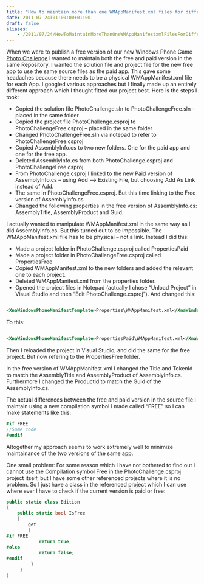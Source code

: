 ```yaml
---
title: "How to maintain more than one WMAppManifest.xml files for different versions of your Windows Phone App"
date: 2011-07-24T01:00:00+01:00
draft: false
aliases:
    - /2011/07/24/HowToMaintainMoreThanOneWMAppManifestxmlFilesForDifferentVersionsOfYourWindowsPhoneApp.aspx
---
```

When we were to publish a free version of our new Windows Phone Game [Photo Challenge](http://windowsphone.com/s?appid=ab75a012-53a3-e011-986b-78e7d1fa76f8) I wanted to maintain both the free and paid version in the same Repository. I wanted the solution file and project file for the new free app to use the same source files as the paid app. This gave some headaches because there needs to be a physical WMAppManifest.xml file for each App. I googled various approaches but I finally made up an entirely different approach which I thought fitted our project best. Here is the steps I took:

* Copied the solution file PhotoChallenge.sln to PhotoChallengeFree.sln – placed in the same folder
* Copied the project file PhotoChallenge.csproj to PhotoChallengeFree.csproj – placed in the same folder
* Changed PhotoChallengeFree.sln via notepad to refer to PhotoChallengeFree.csproj
* Copied AssemblyInfo.cs to two new folders. One for the paid app and one for the free app.
* Deleted AssemblyInfo.cs from both PhotoChallenge.csproj and PhotoChallengeFree.csproj
* From PhotoChallenge.csproj I linked to the new Paid version of AssemblyInfo.cs – using Add –> Existing File, but choosing Add As Link instead of Add.
* The same in PhotoChallengeFree.csproj. But this time linking to the Free version of AssemblyInfo.cs
* Changed the following properties in the free version of AssemblyInfo.cs: AssemblyTitle, AssemblyProduct and Guid.

I actually wanted to manipulate WMAppManifest.xml in the same way as I did AssemblyInfo.cs. But this turned out to be impossible. The WMAppManifest.xml file has to be physical – not a link. Instead I did this:

* Made a project folder in PhotoChallenge.csproj called PropertiesPaid
* Made a project folder in PhotoChallengeFree.csproj called PropertiesFree
* Copied WMAppManifest.xml to the new folders and added the relevant one to each project.
* Deleted WMAppManifest.xml from the properties folder.
* Opened the project files in Notepad (actually I chose “Unload Project” in Visual Studio and then “Edit PhotoChallenge.csproj”). And changed this:

```xml

<XnaWindowsPhoneManifestTemplate>Properties\WMAppManifest.xml</XnaWindowsPhoneManifestTemplate>  
```

To this:

```xml

<XnaWindowsPhoneManifestTemplate>PropertiesPaid\WMAppManifest.xml</XnaWindowsPhoneManifestTemplate> 
```

Then I reloaded the project in Visual Studio, and did the same for the free project. But now refering to the PropertiesFree folder.

In the free version of WMAppManifest.xml I changed the Title and TokenId to match the AssemblyTitle and AssemblyProduct of AssemblyInfo.cs. Furthermore I changed the ProductId to match the Guid of the AssemblyInfo.cs.

The actual differences between the free and paid version in the source file I maintain using a new compilation symbol I made called “FREE” so I can make statements like this:

```csharp
#if FREE  
//Some code  
#endif  
```

Altogether my approach seems to work extremely well to minimize maintainance of the two versions of the same app.

One small problem: For some reason which I have not bothered to find out I cannot use the Compilation symbol Free in the PhotoChallenge.csproj project itself, but I have some other referenced projects where it is no problem. So I just have a class in the referenced project which I can use where ever I have to check if the current version is paid or free:

```csharp
public static class Edition  
{      
    public static bool IsFree  
    {          
        get  
        {   
#if FREE              
            return true;   
#else              
            return false;  
#endif          
         }      
     }  
}  
```
